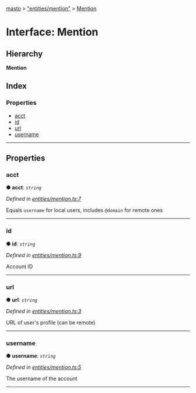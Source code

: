 [masto](../README.md) > ["entities/mention"](../modules/_entities_mention_.md) > [Mention](../interfaces/_entities_mention_.mention.md)

# Interface: Mention

## Hierarchy

**Mention**

## Index

### Properties

* [acct](_entities_mention_.mention.md#acct)
* [id](_entities_mention_.mention.md#id)
* [url](_entities_mention_.mention.md#url)
* [username](_entities_mention_.mention.md#username)

---

## Properties

<a id="acct"></a>

###  acct

**● acct**: *`string`*

*Defined in [entities/mention.ts:7](https://github.com/neet/masto.js/blob/cdad6ed/src/entities/mention.ts#L7)*

Equals `username` for local users, includes `@domain` for remote ones

___
<a id="id"></a>

###  id

**● id**: *`string`*

*Defined in [entities/mention.ts:9](https://github.com/neet/masto.js/blob/cdad6ed/src/entities/mention.ts#L9)*

Account ID

___
<a id="url"></a>

###  url

**● url**: *`string`*

*Defined in [entities/mention.ts:3](https://github.com/neet/masto.js/blob/cdad6ed/src/entities/mention.ts#L3)*

URL of user's profile (can be remote)

___
<a id="username"></a>

###  username

**● username**: *`string`*

*Defined in [entities/mention.ts:5](https://github.com/neet/masto.js/blob/cdad6ed/src/entities/mention.ts#L5)*

The username of the account

___

